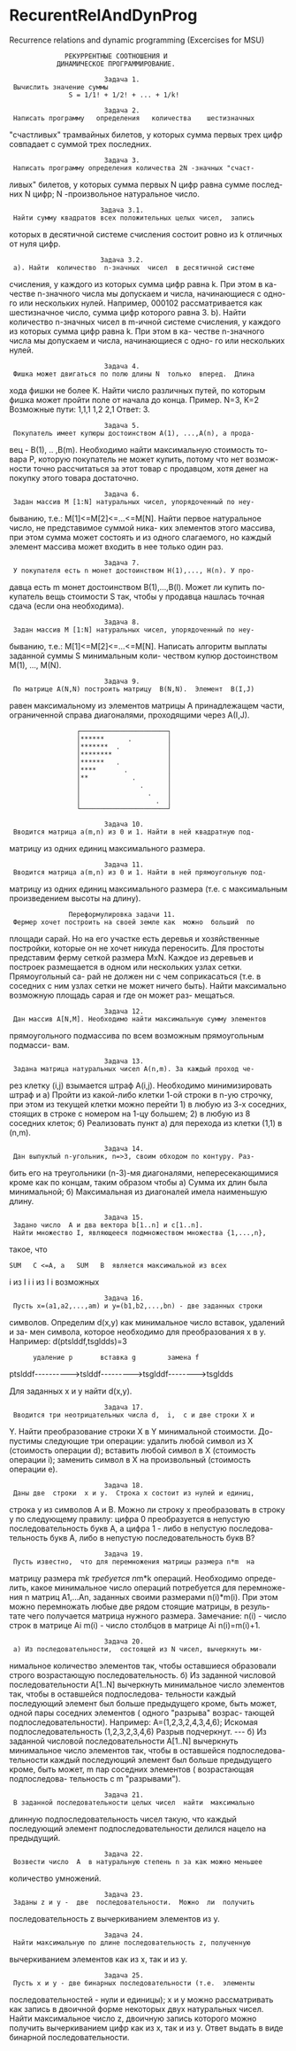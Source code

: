 # RecurentRelAndDynProg
Recurrence relations and dynamic programming (Excercises for MSU)


                  РЕКУРРЕНТНЫЕ СООТНОШЕНИЯ И
                ДИНАМИЧЕСКОЕ ПРОГРАММИРОВАНИЕ.

                            Задача 1.
     Вычислить значение суммы
                   S = 1/1! + 1/2! + ... + 1/k!

                            Задача 2.
     Написать программу   определения   количества    шестизначных
"счастливых" трамвайных билетов,  у которых сумма первых трех цифр
совпадает с суммой трех последних.

                            Задача 3.
     Написать программу определения количества 2N -значных "счаст-
ливых" билетов,  у которых сумма первых N цифр равна сумме послед-
них N цифр; N -произвольное натуральное число.
     
                           Задача 3.1.
     Найти сумму квадратов всех положительных целых чисел,  запись
которых в десятичной системе счисления состоит ровно из k отличных
от нуля цифр.
     
                           Задача 3.2.
     а). Найти  количество  n-значных  чисел  в десятичной системе
счисления, у каждого из которых сумма цифр равна k. При этом в ка-
честве n-значного числа мы допускаем и числа, начинающиеся с одно-
го или нескольких  нулей.  Например,  000102  рассматривается  как
шестизначное число, сумма цифр которого равна 3.
     b). Найти  количество  n-значных  чисел  в  m-ичной   системе
счисления, у каждого из которых сумма цифр равна k. При этом в ка-
честве n-значного числа мы допускаем и числа, начинающиеся с одно-
го или нескольких нулей.

                            Задача 4.
     Фишка может двигаться по полю длины N  только  вперед.  Длина
хода фишки  не  более K.  Найти число различных путей,  по которым
фишка может пройти поле от начала до конца.
     Пример.  N=3, K=2
              Возможные пути:
                1,1,1
                1,2
                2,1
     Ответ: 3.

                            Задача 5.
     Покупатель имеет купюры достоинством A(1), ...,A(n), а прода-
вец - B(1),  .. ,B(m). Необходимо найти максимальную стоимость то-
вара Р, которую покупатель не может купить, потому что нет возмож-
ности точно рассчитаться за этот товар с продавцом,  хотя денег на
покупку этого товара достаточно.

                            Задача 6.
     Задан массив М [1:N] натуральных чисел, упорядоченный по неу-
быванию, т.е.: M[1]<=M[2]<=...<=M[N].
     Найти первое натуральное число,  не представимое суммой ника-
ких  элементов  этого массива,  при этом сумма может состоять и из
одного слагаемого,  но каждый элемент массива может входить в  нее
только один раз.

                            Задача 7.
     У покупателя есть n монет достоинством H(1),..., H(n). У про-
давца есть m монет достоинством B(1),...,B(l). Может ли купить по-
купатель  вещь  стоимости  S так,  чтобы у продавца нашлась точная
сдача (если она необходима).

                            Задача 8.
     Задан массив М [1:N] натуральных чисел, упорядоченный по неу-
быванию, т.е.: M[1]<=M[2]<=...<=M[N].
     Написать алгоритм выплаты заданной суммы S минимальным  коли-
чеством купюp достоинством M(1), ..., M(N).

                            Задача 9.
     По матрице A(N,N) построить матрицу  B(N,N).  Элемент  B(I,J)
равен  максимальному  из  элементов матрицы А принадлежащем части,
ограниченной справа диагоналями, проходящими через A(I,J).

                     ┌──────────────────────┐
                     │******      .         │
                     │*******  .            │
                     │********              │
                     │******   .            │
                     │****       .          │
                     │**           .        │
                     │               .      │
                     │                 .    │
                     │                   .  │
                     └──────────────────────┘

                            Задача 10.
     Вводится матрица a(m,n) из 0 и 1. Найти в ней квадратную под-
матрицу из одних единиц максимального размера.

                            Задача 11.
     Вводится матрица a(m,n) из 0 и 1. Найти в ней прямоугольную под-
матрицу  из  одних единиц максимального размера (т.е.  с максимальным
произведением высоты на длину).

                   Переформулировка задачи 11.
     Фермер хочет построить на своей земле как  можно  больший  по
площади  сарай.  Но  на  его  участке есть деревья и хозяйственные
постройки,  которые он не хочет никуда  переносить.  Для  простоты
представим ферму сеткой размера MxN. Каждое из деревьев и построек
размещается в одном или нескольких узлах сетки.  Прямоугольный са-
рай не должен ни с чем соприкасаться (т.е.  в соседних с ним узлах
сетки не может ничего быть).
     Найти максимально возможную площадь сарая и где он может раз-
мещаться.

                            Задача 12.
     Дан массив A[N,M]. Необходимо найти максимальную сумму элементов
прямоугольного подмассива по всем возможным  прямоугольным  подмасси-
вам.

                            Задача 13.
     Задана матрица натуральных чисел A(n,m). За каждый проход че-
рез клетку  (i,j) взымается штраф A(i,j).  Необходимо минимизировать
штраф и
     а) Пройти из какой-либо клетки 1-ой строки в n-ую строчку,  при
этом из текущей клетки можно перейти
        1) в любую из 3-х соседних, стоящих в стpоке с номеpом на
1-цу большем;
        2) в любую из 8 соседних клеток;
     б) Реализовать пункт a) для перехода из клетки (1,1) в (n,m).

                            Задача 14.
     Дан выпуклый n-угольник, n=>3, своим обходом по контуру. Раз-
бить его на треугольники (n-3)-мя  диагоналями,  непересекающимися
кроме как по концам, таким образом чтобы
     а) Cумма их длин была минимальной;
     б) Максимальная из диагоналей имела наименьшую длину.

                            Задача 15.
     Задано число  А и два вектора b[1..n] и c[1..n].
     Найти множество I, являющееся подмножеством множества {1,...,n},
такое, что

    SUM   C <=А, a   SUM   B  является максимальной из всех
   i из I  i        i из I  i           возможных

                            Задача 16.
     Пусть x=(a1,a2,...,am) и y=(b1,b2,...,bn) - две заданных строки
символов.
     Определим d(x,y) как минимальное число вставок,  удалений и за-
мен символа,  которое необходимо для преобразования x в y.
     Например:   d(ptslddf,tsgldds)=3

          удаление p       вставка g        замена f
   ptslddf---------->tslddf--------->tsglddf-------->tsgldds

   Для заданных x и y найти d(x,y).

                            Задача 17.
     Вводится три неотрицательных числа d,  i,  c и две строки X и
Y.  Найти преобразование строки X в Y минимальной  стоимости.  До-
пустимы следующие три операции:
   удалить любой символ из X (стоимость операции d);
   вставить любой символ в X (стоимость операции i);
   заменить символ в X на произвольный (стоимость операции e).

                            Задача 18.
     Даны две  строки  x и y.  Строка x состоит из нулей и единиц,
строка y из символов A и B.  Можно ли  строку  x  преобразовать  в
строку  y по следующему правилу:  цифра 0 преобразуется в непустую
последовательность букв A,  а цифра 1 - либо в непустую последова-
тельность букв A, либо в непустую последовательность букв B?

                            Задача 19.
     Пусть известно,  что для перемножения матрицы размера n*m  на
матрицу  размера m*k требуется n*m*k операций.  Необходимо опреде-
лить, какое минимальное число операций потребуется для  перемноже-
ния  n матриц А1,...Аn,  заданных своими размерами n(i)*m(i).  При
этом можно перемножать любые две рядом стоящие матрицы,  в резуль-
тате чего   получается   матрица   нужного   размера.
Замечание:
          n(i) - число строк в матрице Ai
          m(i) - число столбцов в матрице Ai
          n(i)=m(i)+1.

                            Задача 20.
     а) Из последовательности,  состоящей из N чисел, вычеркнуть ми-
нимальное количество  элементов  так,  чтобы  оставшиеся  образовали
строго возрастающую последовательность.
     б) Из  заданной  числовой последовательности A[1..N] вычеркнуть
минимальное число элементов так,  чтобы в  оставшейся  подпоследова-
тельности  каждый  последующий элемент был больше предыдущего кроме,
быть может, одной пары соседних элементов ( одного "разрыва" возрас-
тающей подпоследовательности).
     Например: A=(1,2,3,2,4,3,4,6);
               Искомая подпоследовательность (1,2,3,2,3,4,6)
               Разрыв подчеркнут.                   ---
     б) Из  заданной  числовой последовательности A[1..N] вычеркнуть
минимальное число элементов так,  чтобы в  оставшейся  подпоследова-
тельности  каждый  последующий элемент был больше предыдущего кроме,
быть может,  m  пар  соседних элементов ( возрастающая подпоследова-
тельность с m "разрывами").

                            Задача 21.
     В заданной последовательности целых чисел  найти  максимально
длинную подпоследовательность чисел такую,  что каждый последующий
элемент подпоследовательности делился нацело на предыдущий.

                            Задача 22.
     Возвести число  А  в натуральную степень n за как можно меньшее
количество умножений.

                            Задача 23.
     Заданы z и y -  две  последовательности.  Можно  ли  получить
последовательность z вычеркиванием элементов из y.

                            Задача 24.
     Найти максимальную по длине последовательность z, полученную
вычеркиванием элементов как из x, так и из y.

                            Задача 25.
     Пусть x и y - две бинарных последовательности (т.е.  элементы
последовательностей - нули и единицы);  x и y можно  рассматривать
как запись в двоичной форме некоторых двух натуральных чисел.
     Найти максимальное  число  z,  двоичную запись которого можно
получить вычеркиванием цифр как из x,  так и из y.  Ответ выдать в
виде бинарной последовательности.
